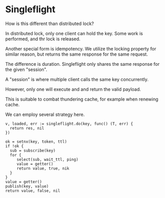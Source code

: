 # Singleflight

How is this different than distributed lock?

In distributed lock, only one client can hold the key. Some work is performed, and thr lock is released. 

Another special form is idempotency. We utilize the locking property for similar reason, but returns the same response for the same request. 

The difference is duration. Singleflight only shares the same response for the given "session". 

A "session" is where multiple client calls the same key concurrently.

However, only one will execute and and return the valid payload.

This is suitable to combat thundering cache, for example when renewing cache.

We can employ several strategy here.


```
v, loaded, err := singleflight.do(key, func() (T, err) {
  return res, nil
})
```


```
ok = setnx(key, token, ttl)
if !ok {
  sub = subscribe(key)
  for {
     select(sub, wait_ttl, ping)
     value = getter()
     return value, true, nik
  }
}
value = getter()
publish(key, value)
return value, false, nil
```
